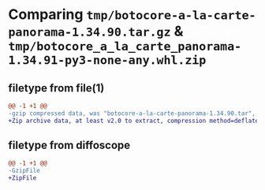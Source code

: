 # Comparing `tmp/botocore-a-la-carte-panorama-1.34.90.tar.gz` & `tmp/botocore_a_la_carte_panorama-1.34.91-py3-none-any.whl.zip`

## filetype from file(1)

```diff
@@ -1 +1 @@
-gzip compressed data, was "botocore-a-la-carte-panorama-1.34.90.tar", last modified: Wed Apr 24 01:02:14 2024, max compression
+Zip archive data, at least v2.0 to extract, compression method=deflate
```

## filetype from diffoscope

```diff
@@ -1 +1 @@
-GzipFile
+ZipFile
```


